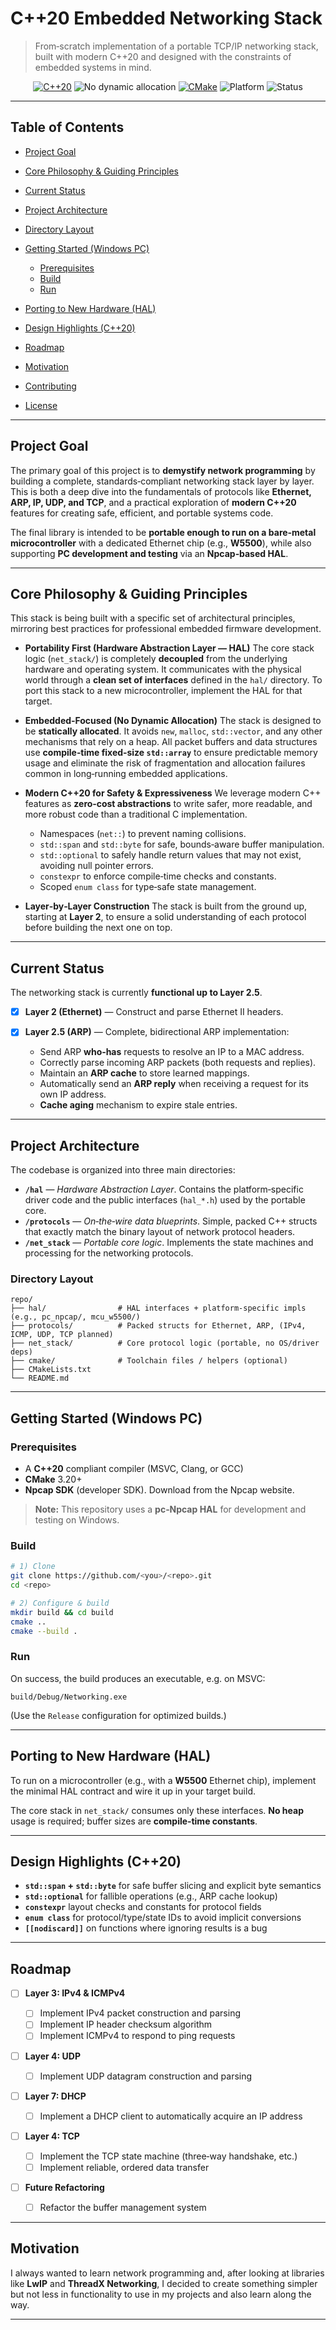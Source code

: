 # C++20 Embedded Networking Stack

> From‑scratch implementation of a portable TCP/IP networking stack, built with modern C++20 and designed with the constraints of embedded systems in mind.

<p align="center">
  <a href="https://en.cppreference.com/w/cpp/compiler_support/20"><img alt="C++20" src="https://img.shields.io/badge/C%2B%2B-20-blue.svg"></a>
  <img alt="No dynamic allocation" src="https://img.shields.io/badge/heap-none-critical.svg">
  <a href="https://cmake.org/"><img alt="CMake" src="https://img.shields.io/badge/build-cmake-1f425f.svg"></a>
  <img alt="Platform" src="https://img.shields.io/badge/platform-embedded%20%7C%20windows-lightgrey.svg">
  <img alt="Status" src="https://img.shields.io/badge/status-experimental-orange.svg">
</p>

---

## Table of Contents

* [Project Goal](#project-goal)
* [Core Philosophy & Guiding Principles](#core-philosophy--guiding-principles)
* [Current Status](#current-status)
* [Project Architecture](#project-architecture)
* [Directory Layout](#directory-layout)
* [Getting Started (Windows PC)](#getting-started-windows-pc)

  * [Prerequisites](#prerequisites)
  * [Build](#build)
  * [Run](#run)
* [Porting to New Hardware (HAL)](#porting-to-new-hardware-hal)
* [Design Highlights (C++20)](#design-highlights-c20)
* [Roadmap](#roadmap)
* [Motivation](#motivation)
* [Contributing](#contributing)
* [License](#license)

---

## Project Goal

The primary goal of this project is to **demystify network programming** by building a complete, standards‑compliant networking stack layer by layer. This is both a deep dive into the fundamentals of protocols like **Ethernet, ARP, IP, UDP, and TCP**, and a practical exploration of **modern C++20** features for creating safe, efficient, and portable systems code.

The final library is intended to be **portable enough to run on a bare‑metal microcontroller** with a dedicated Ethernet chip (e.g., **W5500**), while also supporting **PC development and testing** via an **Npcap‑based HAL**.

---

## Core Philosophy & Guiding Principles

This stack is being built with a specific set of architectural principles, mirroring best practices for professional embedded firmware development.

* **Portability First (Hardware Abstraction Layer — HAL)**
  The core stack logic (`net_stack/`) is completely **decoupled** from the underlying hardware and operating system. It communicates with the physical world through a **clean set of interfaces** defined in the `hal/` directory. To port this stack to a new microcontroller, implement the HAL for that target.

* **Embedded‑Focused (No Dynamic Allocation)**
  The stack is designed to be **statically allocated**. It avoids `new`, `malloc`, `std::vector`, and any other mechanisms that rely on a heap. All packet buffers and data structures use **compile‑time fixed‑size `std::array`** to ensure predictable memory usage and eliminate the risk of fragmentation and allocation failures common in long‑running embedded applications.

* **Modern C++20 for Safety & Expressiveness**
  We leverage modern C++ features as **zero‑cost abstractions** to write safer, more readable, and more robust code than a traditional C implementation.

  * Namespaces (`net::`) to prevent naming collisions.
  * `std::span` and `std::byte` for safe, bounds‑aware buffer manipulation.
  * `std::optional` to safely handle return values that may not exist, avoiding null pointer errors.
  * `constexpr` to enforce compile‑time checks and constants.
  * Scoped `enum class` for type‑safe state management.

* **Layer‑by‑Layer Construction**
  The stack is built from the ground up, starting at **Layer 2**, to ensure a solid understanding of each protocol before building the next one on top.

---

## Current Status

The networking stack is currently **functional up to Layer 2.5**.

* [x] **Layer 2 (Ethernet)** — Construct and parse Ethernet II headers.
* [x] **Layer 2.5 (ARP)** — Complete, bidirectional ARP implementation:

  * Send ARP **who‑has** requests to resolve an IP to a MAC address.
  * Correctly parse incoming ARP packets (both requests and replies).
  * Maintain an **ARP cache** to store learned mappings.
  * Automatically send an **ARP reply** when receiving a request for its own IP address.
  * **Cache aging** mechanism to expire stale entries.

---

## Project Architecture

The codebase is organized into three main directories:

* **`/hal`** — *Hardware Abstraction Layer*. Contains the platform‑specific driver code and the public interfaces (`hal_*.h`) used by the portable core.
* **`/protocols`** — *On‑the‑wire data blueprints*. Simple, packed C++ structs that exactly match the binary layout of network protocol headers.
* **`/net_stack`** — *Portable core logic*. Implements the state machines and processing for the networking protocols.

### Directory Layout

```
repo/
├── hal/                # HAL interfaces + platform-specific impls (e.g., pc_npcap/, mcu_w5500/)
├── protocols/          # Packed structs for Ethernet, ARP, (IPv4, ICMP, UDP, TCP planned)
├── net_stack/          # Core protocol logic (portable, no OS/driver deps)
├── cmake/              # Toolchain files / helpers (optional)
├── CMakeLists.txt
└── README.md
```

---

## Getting Started (Windows PC)

### Prerequisites

* A **C++20** compliant compiler (MSVC, Clang, or GCC)
* **CMake** 3.20+
* **Npcap SDK** (developer SDK). Download from the Npcap website.

> **Note:** This repository uses a **pc‑Npcap HAL** for development and testing on Windows.

### Build

```bash
# 1) Clone
git clone https://github.com/<you>/<repo>.git
cd <repo>

# 2) Configure & build
mkdir build && cd build
cmake ..
cmake --build .
```

### Run

On success, the build produces an executable, e.g. on MSVC:

```
build/Debug/Networking.exe
```

(Use the `Release` configuration for optimized builds.)

---

## Porting to New Hardware (HAL)

To run on a microcontroller (e.g., with a **W5500** Ethernet chip), implement the minimal HAL contract and wire it up in your target build.


The core stack in `net_stack/` consumes only these interfaces. **No heap** usage is required; buffer sizes are **compile‑time constants**.

---

## Design Highlights (C++20)

* **`std::span` + `std::byte`** for safe buffer slicing and explicit byte semantics
* **`std::optional`** for fallible operations (e.g., ARP cache lookup)
* **`constexpr`** layout checks and constants for protocol fields
* **`enum class`** for protocol/type/state IDs to avoid implicit conversions
* **`[[nodiscard]]`** on functions where ignoring results is a bug

---

## Roadmap

* [ ] **Layer 3: IPv4 & ICMPv4**

  * [ ] Implement IPv4 packet construction and parsing
  * [ ] Implement IP header checksum algorithm
  * [ ] Implement ICMPv4 to respond to ping requests
* [ ] **Layer 4: UDP**

  * [ ] Implement UDP datagram construction and parsing
* [ ] **Layer 7: DHCP**

  * [ ] Implement a DHCP client to automatically acquire an IP address
* [ ] **Layer 4: TCP**

  * [ ] Implement the TCP state machine (three‑way handshake, etc.)
  * [ ] Implement reliable, ordered data transfer
* [ ] **Future Refactoring**

  * [ ] Refactor the buffer management system

---

## Motivation

I always wanted to learn network programming and, after looking at libraries like **LwIP** and **ThreadX Networking**, I decided to create something simpler but not less in functionality to use in my projects and also learn along the way.

---


